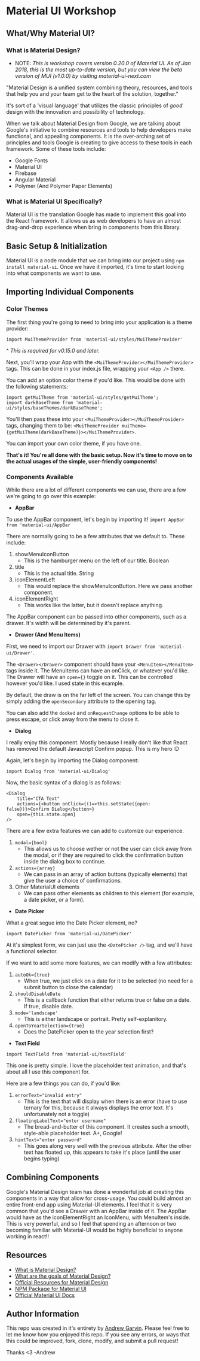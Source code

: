 # Material UI Workshop

## What/Why Material UI?

### What is Material Design?

* NOTE: _This is workshop covers version 0.20.0 of Material UI. As of Jan 2018, this is the most up-to-date version, but you can view the beta version of MUI (v1.0.0) by visiting material-ui-next.com_

"Material Design is a unified system combining theory, resources, and tools that help you and your team get to the heart of the solution, together."

It's sort of a 'visual language' that utilizes the classic principles of _good_ design with the innovation and possibility of technology.

When we talk about Material Design from Google, we are talking about Google's initiative to combine resources and tools to help developers make functional, and appealing components.
It is the over-arching set of principles and tools Google is creating to give access to these tools in each framework.
Some of these tools include:
- Google Fonts
- Material UI
- Firebase
- Angular Material
- Polymer (And Polymer Paper Elements)

### What is Material UI Specifically?

Material UI is the translation Google has made to implement this goal into the React framework. It allows us as web developers to have an almost drag-and-drop experience when bring in components from this library.

## Basic Setup & Initialization

Material UI is a node module that we can bring into our project using `npm install material-ui`.
Once we have it imported, it's time to start looking into what components we want to use.

## Importing Individual Components

### Color Themes

The first thing you're going to need to bring into your application is a theme provider:

`import MuiThemeProvider from 'material-ui/styles/MuiThemeProvider'`

^ _This is required for v0.15.0 and later._


Next, you'll wrap your App with the `<MuiThemeProvider></MuiThemeProvider>` tags. This can be done in your index.js file, wrapping your `<App />` there.

You can add an option color theme if you'd like. This would be done with the following statements:

```
import getMuiTheme from 'material-ui/styles/getMuiTheme';
import darkBaseTheme from 'material-ui/styles/baseThemes/darkBaseTheme';
```

You'll then pass these into your `<MuiThemeProvider></MuiThemeProvider>` tags, changing them to be:
`<MuiThemeProvider muiTheme={getMuiTheme(darkBaseTheme)}></MuiThemeProvider>`. 

You can import your own color theme, if you have one.

__That's it! You're all done with the basic setup. Now it's time to move on to the actual usages of the simple, user-friendly components!__

### Components Available

While there are a lot of different components we can use, there are a few we're going to go over this example:

- __AppBar__

To use the AppBar component, let's begin by importing it! `import AppBar from 'material-ui/AppBar`

There are normally going to be a few attributes that we default to. These include:

1. showMenuIconButton
    - This is the hamburger menu on the left of our title. Boolean
2. title
    - This is the actual title. String
3. iconElementLeft
    - This would replace the showMenuIconButton. Here we pass another component.
4. iconElementRight
    - This works like the latter, but it doesn't replace anything.

The AppBar component can be passed into other components, such as a drawer. It's width will be determined by it's parent.


- __Drawer (And Menu Items)__

First, we need to import our Drawer with `import Drawer from 'material-ui/Drawer'`.

The `<Drawer></Drawer>` component should have your `<MenuItem></MenuItem>` tags inside it. The MenuItems can have an onClick, or whatever you'd like. The Drawer will have an `open={}` toggle on it. This can be controlled however you'd like. I used state in this example.

By default, the draw is on the far left of the screen. You can change this by simply adding the `openSecondary` attribute to the opening tag.

You can also add the `docked` and `onRequestChange` options to be able to press escape, or click away from the menu to close it.


- __Dialog__

I really enjoy this component. Mostly because I really don't like that React has removed the default Javascript Confirm popup. This is my hero :D

Again, let's begin by importing the Dialog component:

`import Dialog from 'material-ui/Dialog'`

Now, the basic syntax of a dialog is as follows:
```
<Dialog
    title="CTA Text"
    actions={<button onClick={()=>this.setState({open: false})}>Confirm Dialog</button>}
    open={this.state.open}
/>
```

There are a few extra features we can add to customize our experience.
1. `modal={bool}`
    - This allows us to choose wether or not the user can click away from the modal, or if they are required to click the confirmation button inside the dialog box to continue.
2. `actions={array}`
    - We can pass in an array of action buttons (typically <FlatButton /> elements) that give the user a choice of confirmations.
3. Other MaterialUI elements
    - We can pass other elements as children to this element (for example, a date picker, or a form).

- __Date Picker__

What a great segue into the Date Picker element, no?

`import DatePicker from 'material-ui/DatePicker'`

At it's simplest form, we can just use the `<DatePicker />` tag, and we'll have a functional selector.

If we want to add some more features, we can modify with a few attributes:
1. `autoOk={true}`
    - When true, we just click on a date for it to be selected (no need for a submit button to close the calendar)
2. `shouldDisableDate`
    - This is a callback function that either returns true or false on a date. If true, disable date.
3. `mode='landscape'`
    - This is either landscape or portrait. Pretty self-explanitory.
4. `openToYearSelection={true}`
    - Does the DatePicker open to the year selection first?


- __Text Field__

`import TextField from 'material-ui/textField'`

This one is pretty simple. I love the placeholder text animation, and that's about all I use this component for.

Here are a few things you can do, if you'd like:

1. `errorText="invalid entry"`
    - This is the text that will display when there is an error (have to use ternary for this, because it always displays the error text. It's unfortunately not a toggle)
2. `floatingLabelText="enter username"`
    - The bread-and-butter of this component. It creates such a smooth, style-able placeholder text. A+, Google!
3. `hintText="enter password"`
    - This goes along very well with the previous attribute. After the other text has floated up, this appears to take it's place (until the user begins typing)


## Combining Components

Google's Material Design team has done a wonderful job at creating this components in a way that allow for cross-usage. You could build almost an entire front-end app using Material-UI elements. I feel that it is very common that you'd see a Drawer with an AppBar inside of it. The AppBar would have as the iconElementRight an IconMenu, with MenuItem's inside. This is very powerful, and so I feel that spending an afternoon or two becoming familiar with Material-UI would be highly beneficial to anyone working in react!!


## Resources

- [What is Material Design?](https://material.io/)
- [What are the goals of Material Design?](https://material.io/guidelines/#introduction-goals)
- [Official Resources for Material Design](https://design.google/resources/)
- [NPM Package for Material UI](https://www.npmjs.com/package/material-ui)
- [Official Material UI Docs](http://www.material-ui.com/#/get-started/required-knowledge)

## Author Information
This repo was created in it's entirety by [Andrew Garvin](https://github.com/dandrewgarvin). Please feel free to let me know how you enjoyed this repo. If you see any errors, or ways that this could be improved, fork, clone, modify, and submit a pull request!

Thanks <3
-Andrew